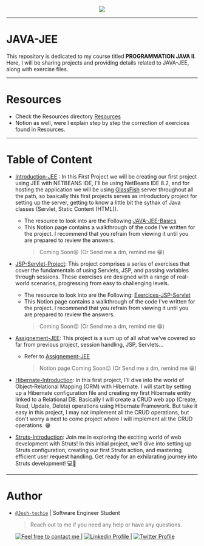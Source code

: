 <p align="center">
<img src ="https://akdemy.net/wp-content/uploads/2023/04/java.png">
</p>

---

# JAVA-JEE

This repository is dedicated to my course titled **PROGRAMMATION JAVA II**. Here, I will be sharing projects and providing details related to JAVA-JEE, along with exercise files.

---

# Resources

- Check the Resources directory [Resources](./Resources/)
- Notion as well, were I explain step by step the correction of exercices found in Resources.

---

# Table of Content

- [Introduction-JEE](./Introduction-JEE/) : In this First Project we will be creating our first project using JEE with NETBEANS IDE, I'll be using NetBeans IDE 8.2, and for hosting the application we will be using [GlassFish](https://en.wikipedia.org/wiki/GlassFish) server throughout all the path, so basically this first projects serves as introductory project for setting up the server, getting to know a little bit the sythax of Java classes (Servlet, Static Content (HTML)).

  - The resource to look into are the Following:[JAVA-JEE-Basics](./Resources/TP%20N°1_Composant%20Web_Servlet.pdf)
  - This Notion page contains a walkthrough of the code I've written for the project. I recommend that you refrain from viewing it until you are prepared to review the answers.
    > Coming Soon😛 (Or Send me a dm, remind me 😁)

- [JSP-Servlet-Project](./PROJET1_JSP/): This project comprises a series of exercises that cover the fundamentals of using Servlets, JSP, and passing variables through sessions. These exercises are designed with a range of real-world scenarios, progressing from easy to challenging levels.

  - The resource to look into are the Following: [Exercices-JSP-Servlet](./Resources/TP%20N°2_Composant%20Web_JSP.pdf)
  - This Notion page contains a walkthrough of the code I've written for the project. I recommend that you refrain from viewing it until you are prepared to review the answers.
    > Coming Soon😛 (Or Send me a dm, remind me 😁)

- [Assignement-JEE](./Assignement/): This project is a sum up of all what we've covered so far from previous project, session handling, JSP, Servlets...

  - Refer to [Assignement-JEE](./Resources/TP_Evaluation%20JAVA%20II_2023_2024.pdf)
    > Notion page Coming Soon😛 (Or Send me a dm, remind me 😁)

- [Hibernate-Introduction](./Hibernate-Introduction): In this first project, I'll dive into the world of Object-Relational Mapping (ORM) with Hibernate. I will start by setting up a Hibernate configuration file and creating my first Hibernate entity linked to a Relational DB. Basically I will create a CRUD web app (Create, Read, Update, Delete) operations using Hibernate Framework. But take it easy in this project, I may not implement all the CRUD operations, but don't worry a next to come project where I will implement all the CRUD operations. 😁

- [Struts-Introduction](./Struts-Introduction/): Join me in exploring the exciting world of web development with Struts! In this initial project, we'll dive into setting up Struts configuration, creating our first Struts action, and mastering efficient user request handling. Get ready for an exhilarating journey into Struts development! 💻🚀

---

# Author

- [`@Josh-techie`](https://github.com/Josh-techie) | Software Engineer Student

  > Reach out to me if you need any help or have any questions.

  <a href="mailto:youssef.abouyahia@e-polytechnique.ma">
  	<img alt="Feel free to contact me" src="https://img.shields.io/badge/-Ask_me_anything-blue?style=flat&logo=Gmail&logoColor=white&link=mailto:youssef.abouyahia@e-polytechnique.ma&color=3d85c6" />
  </a>
  <span> | </span>
    <a href="https://www.linkedin.com/in/youssef-abouyahia/">
        <img alt="Linkedin Profile" src="https://img.shields.io/badge/-Linkedin-0072b1?style=flat&logo=Linkedin&logoColor=white&link=https://www.linkedin.com/in/youssef-abouyahia/" />
    </a>
    <span> | </span>
    <a href="https://twitter.com/JoesephAb">
        <img alt="Twitter Profile" src="https://img.shields.io/badge/-Twitter-0072b1?style=flat&logo=Twitter&logoColor=white&link=https://twitter.com/JoesephAb&color=1DA1F2" />
    </a>
